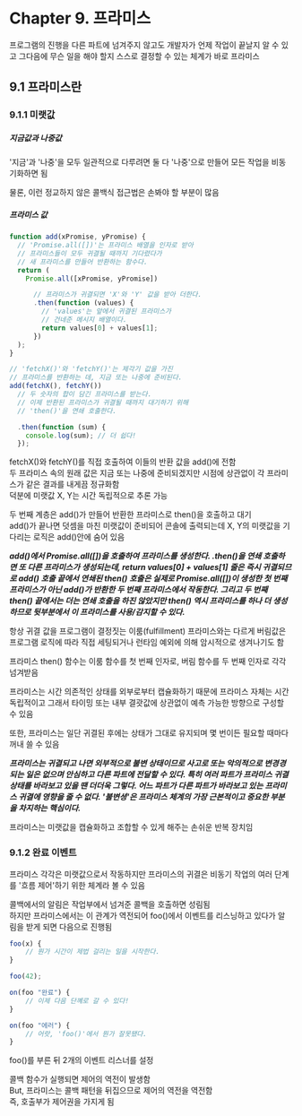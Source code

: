 # Chapter 9. 프라미스

프로그램의 진행을 다른 파트에 넘겨주지 않고도 개발자가 언제 작업이 끝날지 알 수 있고 그다음에 무슨 일을 해야 할지 스스로 결정할 수 있는 체계가 바로 프라미스

## 9.1 프라미스란

### 9.1.1 미랫값

##### 지금값과 나중값

'지금'과 '나중'을 모두 일관적으로 다루려면 둘 다 '나중'으로 만들어 모든 작업을 비동기화하면 됨

물론, 이런 정교하지 않은 콜백식 접근법은 손봐야 할 부분이 많음

##### 프라미스 값

```javascript
function add(xPromise, yPromise) {
  // 'Promise.all([])'는 프라미스 배열을 인자로 받아
  // 프라미스들이 모두 귀결될 때까지 기다렸다가
  // 새 프라미스를 만들어 반환하는 함수다.
  return (
    Promise.all([xPromise, yPromise])

      // 프라미스가 귀결되면 'X'와 'Y' 값을 받아 더한다.
      .then(function (values) {
        // 'values'는 앞에서 귀결된 프라미스가
        // 건네준 메시지 배열이다.
        return values[0] + values[1];
      })
  );
}

// 'fetchX()'와 'fetchY()'는 제각기 값을 가진
// 프라미스를 반환하는 데, 지금 또는 나중에 준비된다.
add(fetchX(), fetchY())
  // 두 숫자의 합이 담긴 프라미스를 받는다.
  // 이제 반환된 프라미스가 귀결될 때까지 대기하기 위해
  // 'then()'을 연쇄 호출한다.

  .then(function (sum) {
    console.log(sum); // 더 쉽다!
  });
```

fetchX()와 fetchY()를 직접 호출하여 이들의 반환 값을 add()에 전함  
두 프라미스 속의 원래 값은 지금 또는 나중에 준비되겠지만 시점에 상관없이 각 프라미스가 같은 결과를 내게끔 정규화함  
덕분에 미랫값 X, Y는 시간 독립적으로 추론 가능

두 번째 계층은 add()가 만들어 반환한 프라미스로 then()을 호출하고 대기  
add()가 끝나면 덧셈을 마친 미랫값이 준비되어 콘솔에 출력되는데 X, Y의 미랫값을 기다리는 로직은 add()안에 숨어 있음

**_add()에서 Promise.all([])을 호출하여 프라미스를 생성한다. .then()을 연쇄 호출하면 또 다른 프라미스가 생성되는데, return values[0] + values[1] 줄은 즉시 귀결되므로 add() 호출 끝에서 연쇄된 then() 호출은 실제로 Promise.all([])이 생성한 첫 번째 프라미스가 아닌 add()가 반환한 두 번째 프라미스에서 작동한다. 그리고 두 번째 then() 끝에서는 더는 연쇄 호출을 하진 않았지만 then() 역시 프라미스를 하나 더 생성하므로 뒷부분에서 이 프라미스를 사용/감지할 수 있다._**

항상 귀결 값을 프로그램이 결정짓는 이룸(fulfillment) 프라미스와는 다르게 버림값은 프로그램 로직에 따라 직접 세팅되거나 런타임 예외에 의해 암시적으로 생겨나기도 함

프라미스 then() 함수는 이룸 함수를 첫 번째 인자로, 버림 함수를 두 번째 인자로 각각 넘겨받음

프라미스는 시간 의존적인 상태를 외부로부터 캡슐화하기 때문에 프라미스 자체는 시간 독립적이고 그래서 타이밍 또는 내부 결괏값에 상관없이 예측 가능한 방향으로 구성할 수 있음

또한, 프라미스는 일단 귀결된 후에는 상태가 그대로 유지되며 몇 번이든 필요할 때마다 꺼내 쓸 수 있음

**_프라미스는 귀결되고 나면 외부적으로 불변 상태이므로 사고로 또는 악의적으로 변경경되는 일은 없으며 안심하고 다른 파트에 전달할 수 있다. 특히 여러 파트가 프라미스 귀결 상태를 바라보고 있을 땐 더더욱 그렇다. 어느 파트가 다른 파트가 바라보고 있는 프라미스 귀결에 영향을 줄 수 없다. '불변셩'은 프라미스 체계의 가장 근본적이고 중요한 부분을 차지하는 핵심이다._**

프라미스는 미랫값을 캡슐화하고 조합할 수 있게 해주는 손쉬운 반복 장치임

### 9.1.2 완료 이벤트

프라미스 각각은 미랫값으로서 작동하지만 프라미스의 귀결은 비동기 작업의 여러 단계를 '흐름 제어'하기 위한 체계라 볼 수 있음

콜백에서의 알림은 작업부에서 넘겨준 콜백을 호출하면 성림됨  
하지만 프라미스에서는 이 관계가 역전되어 foo()에서 이벤트를 리스닝하고 있다가 알림을 받게 되면 다음으로 진행됨

```javascript
foo(x) {
    // 뭔가 시간이 제법 걸리는 일을 시작한다.
}

foo(42);

on(foo "완료") {
    // 이제 다음 단꼐로 갈 수 있다!
}

on(foo "에러") {
    // 어랏, 'foo()'에서 뭔가 잘못됐다.
}
```

foo()를 부른 뒤 2개의 이벤트 리스너를 설정

콜백 함수가 실행되면 제어의 역전이 발생함  
But, 프라미스는 콜백 패턴을 뒤집으므로 제어의 역전을 역전함  
즉, 호출부가 제어권을 가지게 됨
